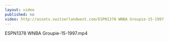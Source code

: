 ```yaml
---
layout: video
published: no
video: http://assets.switzerlandwest.com/ESPN1378 WNBA Groupie-15-1997.mp4
---
```

ESPN1378 WNBA Groupie-15-1997.mp4

